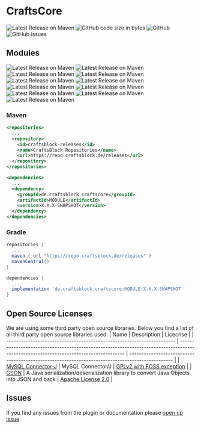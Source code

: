 # CraftsCore
![Latest Release on Maven](https://repo.craftsblock.de/api/badge/latest/releases/de/craftsblock/craftscore/all?color=40c14a&name=CraftsCore&prefix=v)
![GitHub code size in bytes](https://img.shields.io/github/languages/code-size/CrAfTsArMy/CraftsCore)
![GitHub](https://img.shields.io/github/license/CrAfTsArMy/CraftsCore)
![GitHub issues](https://img.shields.io/github/issues-raw/CrAfTsArMy/CraftsCore)

## Modules

![Latest Release on Maven](https://repo.craftsblock.de/api/badge/latest/releases/de/craftsblock/craftscore/actions?color=40c14a&name=actions&prefix=v)
![Latest Release on Maven](https://repo.craftsblock.de/api/badge/latest/releases/de/craftsblock/craftscore/all?color=40c14a&name=all&prefix=v)
![Latest Release on Maven](https://repo.craftsblock.de/api/badge/latest/releases/de/craftsblock/craftscore/bom?color=40c14a&name=bom&prefix=v)
![Latest Release on Maven](https://repo.craftsblock.de/api/badge/latest/releases/de/craftsblock/craftscore/buffer?color=40c14a&name=buffer&prefix=v)
![Latest Release on Maven](https://repo.craftsblock.de/api/badge/latest/releases/de/craftsblock/craftscore/cache?color=40c14a&name=cache&prefix=v)
![Latest Release on Maven](https://repo.craftsblock.de/api/badge/latest/releases/de/craftsblock/craftscore/encryption?color=40c14a&name=encryption&prefix=v)
![Latest Release on Maven](https://repo.craftsblock.de/api/badge/latest/releases/de/craftsblock/craftscore/event?color=40c14a&name=event&prefix=v)
![Latest Release on Maven](https://repo.craftsblock.de/api/badge/latest/releases/de/craftsblock/craftscore/json?color=40c14a&name=json&prefix=v)
![Latest Release on Maven](https://repo.craftsblock.de/api/badge/latest/releases/de/craftsblock/craftscore/queue?color=40c14a&name=queue&prefix=v)
![Latest Release on Maven](https://repo.craftsblock.de/api/badge/latest/releases/de/craftsblock/craftscore/sql?color=40c14a&name=sql&prefix=v)
![Latest Release on Maven](https://repo.craftsblock.de/api/badge/latest/releases/de/craftsblock/craftscore/utils?color=40c14a&name=utils&prefix=v)

### Maven
```xml
<repositories>
  ...
  <repository>
    <id>craftsblock-releases</id>
    <name>CraftsBlock Repositories</name>
    <url>https://repo.craftsblock.de/releases</url>
  </repository>
</repositories>
```
```xml
<dependencies>
  ...
  <dependency>
    <groupId>de.craftsblock.craftscore</groupId>
    <artifactId>MODULE</artifactId>
    <version>X.X.X-SNAPSHOT</version>
  </dependency>
</dependencies>
```

### Gradle
```gradle
repositories {
  ...
  maven { url "https://repo.craftsblock.de/releases" }
  mavenCentral()
}
```
```gradle
dependencies {
  ...
  implementation 'de.craftsblock.craftscore:MODULE:X.X.X-SNAPSHOT'
}
```

## Open Source Licenses
We are using some third party open source libraries. Below you find a list of all third party open source libraries used:
| Name                                                                   | Description                                                                                                                           | Licecnse                                                                                         |
| ---------------------------------------------------------------------- | ------------------------------------------------------------------------------------------------------------------------------------- | ------------------------------------------------------------------------------------------------ |
| [MySQL Connector-J](https://github.com/mysql/mysql-connector-j)        | MySQL Connector/J                                                                                                                     | [GPLv2 with FOSS exception](https://github.com/mysql/mysql-connector-j/blob/release/8.x/LICENSE) |
| [GSON](https://github.com/google/gson)                                 | A Java serialization/deserialization library to convert Java Objects into JSON and back                                               | [Apache License 2.0](https://github.com/google/gson/blob/main/LICENSE)                           |

## Issues
If you find any issues from the plugin or documentation please [open up issue](https://github.com/CrAfTsArMy/CraftsCore/issues)
